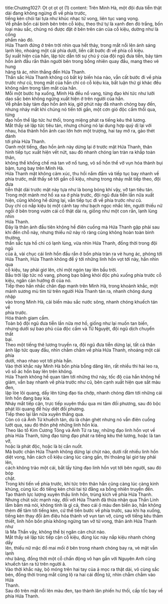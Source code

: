 title:Chương1027: Ọt ọt ọt ọt (1)
content:
Trên Minh Hà, một đội đưa tiễn thật dài đang không ngừng đi về phía trước,<br>tiếng kèn chói tai tựa như khúc nhạc tử vong, liên tục vang vọng.<br>Về phần bốn cái bình bên trên cỗ kiệu, theo thứ tự là xanh đen đỏ trắng, bốn<br>loại màu sắc, chúng nó được đặt ở bên trên cán của cỗ kiệu, dường như là cống<br>phẩm nào đó.<br>Hứa Thanh đứng ở trên trời nhìn qua hết thảy, trong mắt nổi lên ánh sáng<br>lạnh lẽo, nhoáng một cái phía dưới, liền cất bước đi về phía cỗ kiệu.<br>Sự xuất hiện của hắn, lập tức dẫn tới sự chú ý của đội ngũ đưa tiễn, bảy tám<br>hồn ảnh đầu rắn thân người bên trong bỗng nhiên quay đầu, mang theo vẻ hung<br>hăng tà ác, nhìn thẳng đến Hứa Thanh.<br>Thần sắc Hứa Thanh không có bất kỳ biến hóa nào, vẫn cất bước đi về phía<br>trước như cũ, trong mắt của hắn chỉ có cỗ kiệu kia, bất luận thứ gì khác đều<br>không nằm trong tầm mắt của hắn.<br>Mỗi một bước hạ xuống, Minh Hà đều nổ vang, từng đạo khí tức như lưỡi<br>dao sắc bén không ngừng xuất hiện ở trên người của hắn.<br>Về phần bảy tám đạo hồn ảnh kia, giờ phút này đã nhanh chóng bay đến,<br>nhưng nháy mắt khi chúng nó tiến tới gần, một cơn gió độc cấm thổi qua, từng<br>đạo hồn thể lập tức hư thối, trong miệng phát ra tiếng kêu thê lương.<br>Mắt thấy sẽ lập tức tiêu tán, nhưng chúng nó lại dung hợp quỷ dị lại với<br>nhau, hóa thành hồn ảnh cao lớn hơn một trượng, hai tay mở ra, gào thét đánh<br>tới phía Hứa Thanh.<br>Oanh một tiếng, đạo hồn ảnh này dừng lại ở trước mặt Hứa Thanh, thân<br>hình tiếp tục xuất hiện vết nứt, sau đó nhanh chóng lan tràn ra khắp toàn thân,<br>không thể khống chế mà tan vỡ nổ tung, vô số hồn thể vỡ vụn hóa thành bụi<br>bặm, tung bay trên Minh Hà.<br>Hứa Thanh mặt không cảm xúc, thu hồi nắm đấm và tiếp tục bay nhanh về<br>phía trước, mắt thấy sẽ tới gần cỗ kiệu, nhưng trong nháy mắt tiếp theo, đội đưa<br>tiễn thật dài trước mặt này tựa như là bong bóng khí vậy, vỡ tan tiêu tán.<br>Trong một mảnh mơ hồ xa xa ở phía trước, đội ngũ đưa tiễn lần nữa xuất<br>hiện, cũng không hề dừng lại, vẫn tiếp tục đi về phía trước như cũ.<br>Duy chỉ có nắp kiệu bị một cánh tay như bạch ngọc nhấc lên, người thiếu nữ<br>ngồi ở bên trong vươn cái cổ thật dài ra, giống như một con rắn, lạnh lùng nhìn<br>Hứa Thanh.<br>Đây là thân ảnh đầu tiên không hề điên cuồng mà Hứa Thanh gặp phải sau<br>khi đến chỗ này, nhưng thiếu nữ này rõ ràng cũng không hoàn toàn bình thường,<br>thần sắc tựa hồ chỉ có lạnh lùng, vừa nhìn Hứa Thanh, đồng thời trong đội ngũ<br>của ả, vài chục cái linh hồn đầu rắn ở bốn phía tràn ra vẻ hung ác, phóng tới<br>Hứa Thanh, Hứa Thanh không để ý tới những linh hồn vọt tới này, hắn nhìn qua<br>cỗ kiệu, tay phải giơ lên, chỉ một ngón tay lên bầu trời.<br>Bầu trời lập tức nổ vang, phong bạo bằng khói độc phủ xuống phía trước cỗ<br>kiệu, ngăn cản hướng đi của nó.<br>Tiếp theo hắn nhấc chân đạp mạnh trên Minh Hà, trong khoảnh khắc, một<br>mảnh sương mù tím từ trên người Hứa Thanh tản ra, nhanh chóng dung nhập<br>vào trong Minh Hà, cải biến màu sắc nước sông, nhanh chóng khuếch tán về<br>phía trước.<br>Hóa thành giam cầm.<br>Toàn bộ đội ngũ đưa tiễn lần nữa mơ hồ, giống như lại muốn tan biến,<br>nhưng dưới sự bao phủ của độc cấm và Tử Nguyệt, đội ngũ dịch chuyển thất<br>bại.<br>Theo một tiếng thê lương truyền ra, đội ngũ đưa tiễn dừng lại, tất cả thân<br>ảnh lập tức quay đầu, nhìn chằm chằm về phía Hứa Thanh, nhoáng một cái phía<br>dưới, nhao nhao vọt tới phía hắn.<br>Vào thời khắc này Minh Hà bốn phía bỗng dâng lên, rất nhiều thi hài leo ra,<br>vô số ác hồn bay lên trên không.<br>Hứa Thanh không hề quan tâm tới những thứ này, tốc độ của hắn không hề<br>giảm, vẫn bay nhanh về phía trước như cũ, bên cạnh xuất hiện que sắt màu đen,<br>lập lòe lôi quang, dấy lên từng đạo tia chớp, nhanh chóng đâm tới những cái<br>linh hồn đang bay kia.<br>Nháy mắt tiếp cận, trực tiếp xuyên thấu qua mi tâm đối phương, sau đó bộc<br>phát lôi quang để hủy diệt đối phương.<br>Tiếp theo lại lần nữa xuyên thẳng qua.<br>Còn có cả Ảnh Tử khuếch tán, dù là chán ghét nhưng nó vẫn điên cuồng<br>lướt qua, sau đó thôn phệ những linh hồn kia.<br>Theo lão tổ Kim Cương Tông và Ảnh Tử ra tay, những đạo linh hồn vọt về<br>phía Hứa Thanh, từng đạo từng đạo phát ra tiếng kêu thê lương, hoặc là tan vỡ,<br>hoặc là phát độc, hoặc là bị cắn nuốt.<br>Mà bước chân Hứa Thanh không dừng lại chút nào, dưới rất nhiều linh hồn<br>diệt vong, hắn cách cỗ kiệu càng lúc càng gần, thi thoảng lại giơ tay phải lên,<br>cách không trảo một cái, bắt lấy từng đạo linh hồn vọt tới bên người, sau đó bóp<br>chặt.<br>Trong khi tiến về phía trước, khí tức trên thân hắn cũng càng lúc càng kinh<br>khủng, cùng lúc đó tiếng kèn chói tai từ đằng xa bỗng nhiên truyền đến.<br>Tạo thành lực lượng xuyên thấu linh hồn, trùng kích về phía Hứa Thanh.<br>Nhưng chút sức mạnh này, đối với Hứa Thanh đã thừa nhận qua Thần Linh<br>lẩm bẩm mà nói, không tính là gì cả, theo cái ô màu đen biến ảo, hắn không<br>thèm để tâm tới tiếng kèn, cứ thế tiến bước về phía trước, sau khi hạ xuống,<br>tiếng kèn thay đổi âm điệu hóa thành vỡ vụn tan vỡ, cùng với tiếng kêu thảm<br>thiết, linh hồn bốn phía không ngừng tan vỡ tử vong, thân ảnh Hứa Thanh như<br>là Ma Thần vậy, không thể bị ngăn cản chút nào.<br>Mắt thấy sẽ lập tức tiếp cận cỗ kiệu, đúng lúc này nắp kiệu nhanh chóng dấy<br>lên, thiếu nữ mặc đồ mai mối ở bên trong nhanh chóng bay ra, vẻ mặt vẫn lạnh<br>như băng, đồng thời một cỗ chấn động vô hạn gần với Nguyên Anh cũng<br>khuếch tán ra từ trên người ả.<br>Vào thời khắc này, bộ móng trên hai tay của ả mọc ra thật dài, vô cùng sắc<br>bén, đồng thời trong mắt cũng lộ ra hai cái đồng tử, nhìn chằm chằm vào Hứa<br>Thanh.<br>Sau đó trên mặt nổi lên màu đen, tạo thành lân phiến hư thối, cấp tốc bay về<br>phía Hứa Thanh.